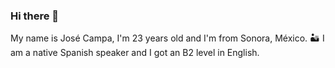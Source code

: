### Hi there 👋


My name is José Campa, I'm 23 years old and I'm from Sonora, México. 🏜 I am a native Spanish speaker and I got an B2 level in English.
<!--
**josejc456/josejc456** is a ✨ _special_ ✨ repository because its `README.md` (this file) appears on your GitHub profile.

Here are some ideas to get you started:

- 🔭 I’m currently working on ...
- 🌱 I’m currently learning ...
- 👯 I’m looking to collaborate on ...
- 🤔 I’m looking for help with ...
- 💬 Ask me about ...
- 📫 How to reach me: ...
- 😄 Pronouns: ...
- ⚡ Fun fact: ...
-->
